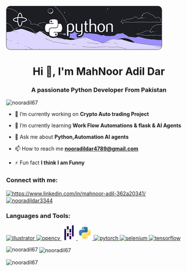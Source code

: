 
![logo](https://github.com/nooradil67/nooradil67/blob/main/images%20(16).png)
<h1 align="center">Hi 👋, I'm MahNoor Adil Dar</h1>
<h3 align="center">A passionate Python Developer From Pakistan</h3>

<p align="left"> <img src="https://komarev.com/ghpvc/?username=nooradil67&label=Profile%20views&color=0e75b6&style=flat" alt="nooradil67" /> </p>

- 🔭 I’m currently working on **Crypto Auto trading Project**

- 🌱 I’m currently learning **Work Flow Automations & flask & AI Agents**

- 💬 Ask me about **Python,Automation AI agents**

- 📫 How to reach me **nooradildar4789@gmail.com**

- ⚡ Fun fact **I think I am Funny**

<h3 align="left">Connect with me:</h3>
<p align="left">
<a href="https://linkedin.com/in/https://www.linkedin.com/in/mahnoor-adil-362a20341/" target="blank"><img align="center" src="https://raw.githubusercontent.com/rahuldkjain/github-profile-readme-generator/master/src/images/icons/Social/linked-in-alt.svg" alt="https://www.linkedin.com/in/mahnoor-adil-362a20341/" height="30" width="40" /></a>
<a href="https://instagram.com/nooradildar3344" target="blank"><img align="center" src="https://raw.githubusercontent.com/rahuldkjain/github-profile-readme-generator/master/src/images/icons/Social/instagram.svg" alt="nooradildar3344" height="30" width="40" /></a>
</p>

<h3 align="left">Languages and Tools:</h3>
<p align="left"> <a href="https://www.adobe.com/in/products/illustrator.html" target="_blank" rel="noreferrer"> <img src="https://www.vectorlogo.zone/logos/adobe_illustrator/adobe_illustrator-icon.svg" alt="illustrator" width="40" height="40"/> </a> <a href="https://opencv.org/" target="_blank" rel="noreferrer"> <img src="https://www.vectorlogo.zone/logos/opencv/opencv-icon.svg" alt="opencv" width="40" height="40"/> </a> <a href="https://pandas.pydata.org/" target="_blank" rel="noreferrer"> <img src="https://raw.githubusercontent.com/devicons/devicon/2ae2a900d2f041da66e950e4d48052658d850630/icons/pandas/pandas-original.svg" alt="pandas" width="40" height="40"/> </a> <a href="https://www.python.org" target="_blank" rel="noreferrer"> <img src="https://raw.githubusercontent.com/devicons/devicon/master/icons/python/python-original.svg" alt="python" width="40" height="40"/> </a> <a href="https://pytorch.org/" target="_blank" rel="noreferrer"> <img src="https://www.vectorlogo.zone/logos/pytorch/pytorch-icon.svg" alt="pytorch" width="40" height="40"/> </a> <a href="https://www.selenium.dev" target="_blank" rel="noreferrer"> <img src="https://raw.githubusercontent.com/detain/svg-logos/780f25886640cef088af994181646db2f6b1a3f8/svg/selenium-logo.svg" alt="selenium" width="40" height="40"/> </a> <a href="https://www.tensorflow.org" target="_blank" rel="noreferrer"> <img src="https://www.vectorlogo.zone/logos/tensorflow/tensorflow-icon.svg" alt="tensorflow" width="40" height="40"/> </a> </p>

<p><img align="left" src="https://github-readme-stats.vercel.app/api/top-langs?username=nooradil67&show_icons=true&locale=en&layout=compact" alt="nooradil67" /></p>

<p>&nbsp;<img align="center" src="https://github-readme-stats.vercel.app/api?username=nooradil67&show_icons=true&locale=en" alt="nooradil67" /></p>

<p><img align="center" src="https://github-readme-streak-stats.herokuapp.com/?user=nooradil67&" alt="nooradil67" /></p>

